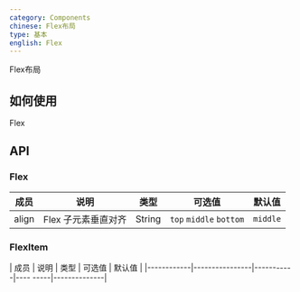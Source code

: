 ```yaml
---
category: Components
chinese: Flex布局
type: 基本
english: Flex
---
```




Flex布局

## 如何使用

Flex

## API

### Flex
| 成员        | 说明           | 类型       |   可选值     | 默认值       |
|------------|----------------|-----------|---------|--------------|
| align    |    Flex 子元素垂直对齐     | String    | `top` `middle` `bottom` | `middle` |

### FlexItem
| 成员        | 说明           | 类型       |    可选值    | 默认值       |
|------------|----------------|-----------|----     -----|--------------|

